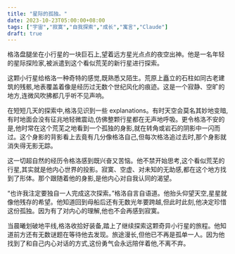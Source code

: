 ```yaml
---
title: "星际的孤独。"
date: 2023-10-23T05:00:00+08:00
tags: ["宇宙","寂寞","自我探索","成长","寓言","Claude"]
draft: true
--- 
```


格洛盘腿坐在小行星的一块巨石上,望着远方星光点点的夜空出神。他是一名年轻的星际探险家,被派遣到这个看似荒芜的新行星进行探索。

这颗小行星给格洛一种奇特的感觉,既熟悉又陌生。荒原上矗立的石柱如同古老建筑的残骸,地表覆盖着像是经历过无数个世纪风化的痕迹。这是一个寂静、空旷的地方,连微风吹拂都几乎听不见声响。

在短短几天的探索中,格洛见识到一些 explanations。有时天空会莫名其妙地变暗,有时地面会没有征兆地轻微震动,仿佛整颗行星都在无声地呼吸。更令格洛不安的是,他时常在这个荒芜之地看到一个孤独的身影,就在转角或岩石的阴影中一闪而过。这个身影的背影看上去竟有几分像格洛自己,但每次格洛追过去时,那个身影就消失得无影无踪。

这一切超自然的经历令格洛感到既兴奋又苦恼。他不禁开始思考,这个看似荒芜的行星,其实就是他内心世界的投影。寂寞、空虚、对未知的无助感,都在这个地方找到了形体。那个跟随着他的身影,是他内心对自我认同的渴望。

“也许我注定要独自一人完成这次探索。”格洛自言自语道。他抬头仰望天空,星星就像他残存的希望。他知道回到母船后还有无数光年要跨越,但此时此刻,他决定珍惜这份孤独。因为有了对内心的理解,他也不会再感到寂寞。

当晨曦划破地平线,格洛收拾好装备,踏上了继续探索这颗奇异小行星的旅程。他知道前方还有无数谜题在等待他去发现。旅途漫长,但他已不再是孤单一人。因为他找到了和自己内心对话的方式,这份勇气会永远陪伴着他,不离不弃。